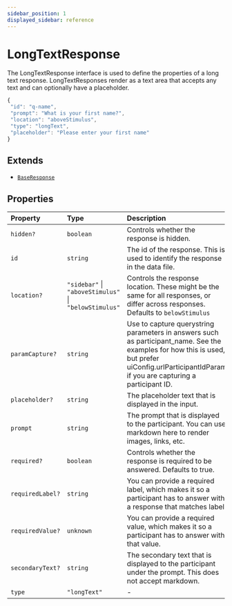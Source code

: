 ```yaml
---
sidebar_position: 1
displayed_sidebar: reference
---
```


# LongTextResponse

The LongTextResponse interface is used to define the properties of a long text response.
LongTextResponses render as a text area that accepts any text and can optionally have a placeholder.
```js
{
 "id": "q-name",
 "prompt": "What is your first name?",
 "location": "aboveStimulus",
 "type": "longText",
 "placeholder": "Please enter your first name"
}
```

## Extends

- [`BaseResponse`](BaseResponse.md)

## Properties

| Property | Type | Description | Inherited from |
| :------ | :------ | :------ | :------ |
| `hidden?` | `boolean` | Controls whether the response is hidden. | [`BaseResponse`](BaseResponse.md).`hidden` |
| `id` | `string` | The id of the response. This is used to identify the response in the data file. | [`BaseResponse`](BaseResponse.md).`id` |
| `location?` | `"sidebar"` \| `"aboveStimulus"` \| `"belowStimulus"` | Controls the response location. These might be the same for all responses, or differ across responses. Defaults to `belowStimulus` | [`BaseResponse`](BaseResponse.md).`location` |
| `paramCapture?` | `string` | Use to capture querystring parameters in answers such as participant_name. See the examples for how this is used, but prefer uiConfig.urlParticipantIdParam if you are capturing a participant ID. | [`BaseResponse`](BaseResponse.md).`paramCapture` |
| `placeholder?` | `string` | The placeholder text that is displayed in the input. | - |
| `prompt` | `string` | The prompt that is displayed to the participant. You can use markdown here to render images, links, etc. | [`BaseResponse`](BaseResponse.md).`prompt` |
| `required?` | `boolean` | Controls whether the response is required to be answered. Defaults to true. | [`BaseResponse`](BaseResponse.md).`required` |
| `requiredLabel?` | `string` | You can provide a required label, which makes it so a participant has to answer with a response that matches label. | [`BaseResponse`](BaseResponse.md).`requiredLabel` |
| `requiredValue?` | `unknown` | You can provide a required value, which makes it so a participant has to answer with that value. | [`BaseResponse`](BaseResponse.md).`requiredValue` |
| `secondaryText?` | `string` | The secondary text that is displayed to the participant under the prompt. This does not accept markdown. | [`BaseResponse`](BaseResponse.md).`secondaryText` |
| `type` | `"longText"` | - | - |
